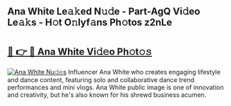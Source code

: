 ## Ana White Le𝚊𝚔ed N𝚞𝚍e - Part-AgQ Vi𝚍eo Le𝚊𝚔s - H𝚘t O𝚗lyf𝚊ns Ph𝚘tos z2nLe

# <h2><a href="http://hf4i6q1.feru.top/?c=Ana+White">🔗 👉 🔴 Ana White Vi𝚍𝚎o Ph𝚘t𝚘𝚜</a></h2>

[![Ana White Nu𝚍𝚎s](https://i.imgur.com/0TWrTi3.gif)](http://hf4i6q1.feru.top/?c=Ana+White)
Influencer Ana White who creates engaging lifestyle and dance content, featuring solo and collaborative dance trend performances and mini vlogs. Ana White public image is one of innovation and creativity, but he's also known for his shrewd business acumen. 
